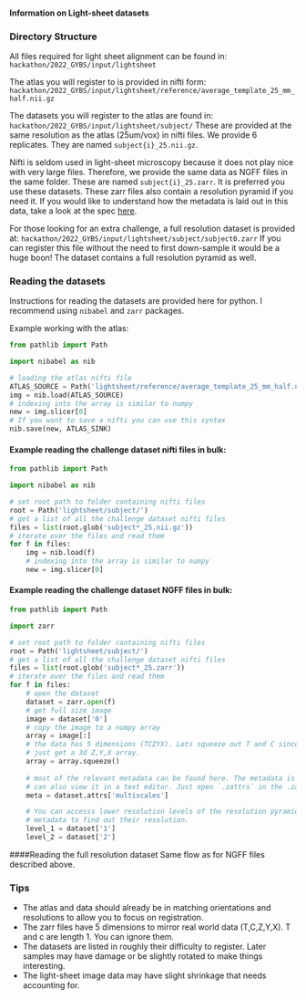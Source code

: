 #### Information on Light-sheet datasets

### Directory Structure

All files required for light sheet alignment can be found in:
`hackathon/2022_GYBS/input/lightsheet`

The atlas you will register to is provided in nifti form:
`hackathon/2022_GYBS/input/lightsheet/reference/average_template_25_mm_half.nii.gz`

The datasets you will register to the atlas are found in:
`hackathon/2022_GYBS/input/lightsheet/subject/`
These are provided at the same resolution as the atlas (25um/vox) in nifti files. We provide 6
replicates. They are named `subject{i}_25.nii.gz`. 

Nifti is seldom used in light-sheet microscopy
because it does not play nice with very large files. Therefore, we provide the same data as NGFF
files in the same folder. These are named `subject{i}_25.zarr`. It is preferred you use these
datasets. These zarr files also contain a resolution pyramid if you need it. If you would like to
understand how the metadata is laid out in this data, take a look at the spec
[here](https://ngff.openmicroscopy.org/latest/).

For those looking for an extra challenge, a full resolution dataset is provided at:
`hackathon/2022_GYBS/input/lightsheet/subject/subject0.zarr`
If you can register this file without the need to first down-sample it would be a huge boon! The
dataset contains a full resolution pyramid as well.

### Reading the datasets

Instructions for reading the datasets are provided here for python. I recommend using `nibabel`
and `zarr` packages.

Example working with the atlas:

```python
from pathlib import Path

import nibabel as nib

# loading the atlas nifti file
ATLAS_SOURCE = Path('lightsheet/reference/average_template_25_mm_half.nii.gz')
img = nib.load(ATLAS_SOURCE)
# indexing into the array is similar to numpy
new = img.slicer[0]
# If you want to save a nifti you can use this syntax
nib.save(new, ATLAS_SINK)
```

#### Example reading the challenge dataset nifti files in bulk:

```python
from pathlib import Path

import nibabel as nib

# set root path to folder containing nifti files
root = Path('lightsheet/subject/')
# get a list of all the challenge dataset nifti files
files = list(root.glob('subject*_25.nii.gz'))
# iterate over the files and read them
for f in files:
    img = nib.load(f)
    # indexing into the array is similar to numpy
    new = img.slicer[0]
```

#### Example reading the challenge dataset NGFF files in bulk:

```python
from pathlib import Path

import zarr

# set root path to folder containing nifti files
root = Path('lightsheet/subject/')
# get a list of all the challenge dataset nifti files
files = list(root.glob('subject*_25.zarr'))
# iterate over the files and read them
for f in files:
    # open the dataset
    dataset = zarr.open(f)
    # get full size image
    image = dataset['0']
    # copy the image to a numpy array 
    array = image[:]
    # the data has 5 dimensions (TCZYX). Lets squeeze out T and C since the have length 1 to 
    # just get a 3d Z,Y,X array.
    array = array.squeeze()
    
    # most of the relevant metadata can be found here. The metadata is stored as a json so you 
    # can also view it in a text editor. Just open `.zattrs` in the .zarr root directory. 
    meta = dataset.attrs['multiscales']

    # You can accesss lower resolution levels of the resolution pyramid like this. Parse the 
    # metadata to find out their resolution. 
    level_1 = dataset['1']
    level_2 = dataset['2']
```

####Reading the full resolution dataset
Same flow as for NGFF files described above.

### Tips

- The atlas and data should already be in matching orientations and resolutions to allow you to
  focus on registration.
- The zarr files have 5 dimensions to mirror real world data (T,C,Z,Y,X). T and c are length 1. You
  can ignore them.
- The datasets are listed in roughly their difficulty to register. Later samples may have damage or
  be slightly rotated to make things interesting.
- The light-sheet image data may have slight shrinkage that needs accounting for.
